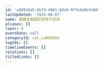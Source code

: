 ```yaml
---
id: 'a48926d5-bb7d-4061-8da9-9f7e4a6bfe86'
lastUpdated: '2025-06-07'
name: 青藏高原超巨型地下空间
aliases: []
layer: 4
eventDate: null
categoryId: cat_LwNX9U6m
tagIds: []
timelineEvents: []
relations: []
titledLinks: []
---
```


